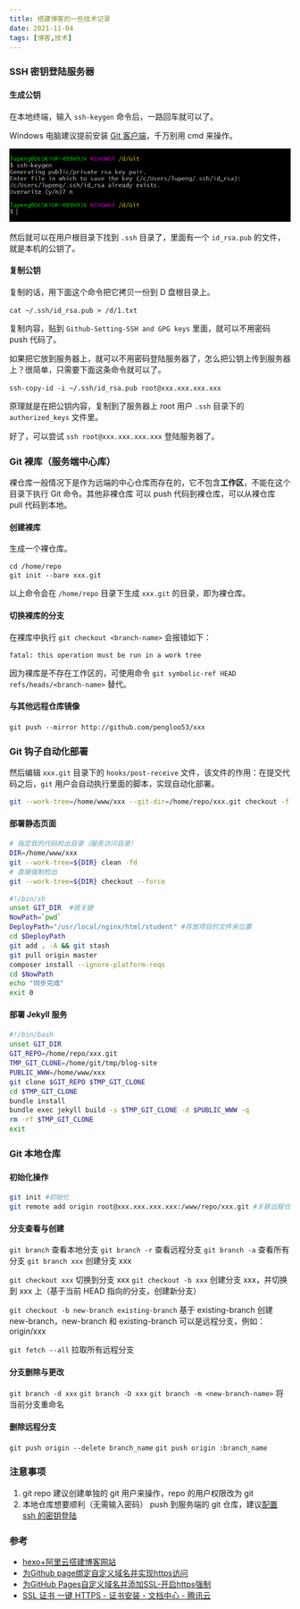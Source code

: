 ```yaml
---
title: 搭建博客的一些技术记录
date: 2021-11-04
tags: [博客,技术]
---
```


<!-- more -->

### SSH 密钥登陆服务器

#### 生成公钥

在本地终端，输入 `ssh-keygen` 命令后，一路回车就可以了。

Windows 电脑建议提前安装 [Git 客户端](https://gitforwindows.org/)，千万别用 cmd 来操作。

![](/image/2021-11-02-git-auto-deploy/image-20211102174256261.png)

然后就可以在用户根目录下找到 `.ssh` 目录了，里面有一个 `id_rsa.pub` 的文件，就是本机的公钥了。

#### 复制公钥

复制的话，用下面这个命令把它拷贝一份到 D 盘根目录上。

`cat ~/.ssh/id_rsa.pub > /d/1.txt`

复制内容，贴到 `Github-Setting-SSH and GPG keys` 里面，就可以不用密码 push 代码了。

如果把它放到服务器上，就可以不用密码登陆服务器了，怎么把公钥上传到服务器上？很简单，只需要下面这条命令就可以了。

`ssh-copy-id -i ~/.ssh/id_rsa.pub root@xxx.xxx.xxx.xxx`

原理就是在把公钥内容，复制到了服务器上 root 用户 `.ssh` 目录下的  `authorized_keys` 文件里。

好了，可以尝试 `ssh root@xxx.xxx.xxx.xxx` 登陆服务器了。

### Git 裸库（服务端中心库）

裸仓库一般情况下是作为远端的中心仓库而存在的，它不包含**工作区**，不能在这个目录下执行 Git 命令。其他非裸仓库 可以 push 代码到裸仓库，可以从裸仓库 pull 代码到本地。

#### 创建裸库
生成一个裸仓库。

```
cd /home/repo
git init --bare xxx.git
```

以上命令会在 `/home/repo` 目录下生成 `xxx.git` 的目录，即为裸仓库。

####  切换裸库的分支

在裸库中执行 `git checkout <branch-name>` 会报错如下：

```
fatal: this operation must be run in a work tree
```

因为裸库是不存在工作区的，可使用命令 `git symbolic-ref HEAD refs/heads/<branch-name>` 替代。

#### 与其他远程仓库镜像

`git push --mirror http://github.com/pengloo53/xxx`

### Git 钩子自动化部署

然后编辑 `xxx.git` 目录下的 `hooks/post-receive`  文件，该文件的作用：在提交代码之后，`git` 用户会自动执行里面的脚本，实现自动化部署。

```bash
git --work-tree=/home/www/xxx --git-dir=/home/repo/xxx.git checkout -f
```

#### 部署静态页面

```bash
# 指定我的代码检出目录（服务访问目录）
DIR=/home/www/xxx
git --work-tree=${DIR} clean -fd
# 直接强制检出
git --work-tree=${DIR} checkout --force
```

```bash
#!/bin/sh
unset GIT_DIR  #很关键
NowPath=`pwd`
DeployPath="/usr/local/nginx/html/student" #存放项目的文件夹位置
cd $DeployPath
git add . -A && git stash
git pull origin master
composer install --ignore-platform-reqs
cd $NowPath
echo "同步完成"
exit 0
```

#### 部署 Jekyll 服务

```bash
#!/bin/bash
unset GIT_DIR
GIT_REPO=/home/repo/xxx.git
TMP_GIT_CLONE=/home/git/tmp/blog-site
PUBLIC_WWW=/home/www/xxx
git clone $GIT_REPO $TMP_GIT_CLONE
cd $TMP_GIT_CLONE
bundle install
bundle exec jekyll build -s $TMP_GIT_CLONE -d $PUBLIC_WWW -q
rm -rf $TMP_GIT_CLONE
exit
```

### Git 本地仓库

#### 初始化操作

```bash
git init #初始化
git remote add origin root@xxx.xxx.xxx.xxx:/www/repo/xxx.git #关联远程仓库
```

#### 分支查看与创建

`git branch` 查看本地分支
`git branch -r` 查看远程分支
`git branch -a` 查看所有分支
`git branch xxx` 创建分支 xxx

`git checkout xxx` 切换到分支 xxx
`git checkout -b xxx` 创建分支 xxx，并切换到 xxx 上（基于当前 HEAD 指向的分支，创建新分支）

`git checkout -b new-branch existing-branch`  基于 existing-branch 创建 new-branch，new-branch 和 existing-branch 可以是远程分支，例如：origin/xxx

`git fetch --all` 拉取所有远程分支

#### 分支删除与更改

`git branch -d xxx`
`git branch -D xxx`
`git branch -m <new-branch-name>` 将当前分支重命名


#### 删除远程分支

`git push origin --delete branch_name` 
`git push origin :branch_name`



### 注意事项

1. git repo 建议创建单独的 git 用户来操作，repo 的用户权限改为 git
2. 本地仓库想要顺利（无需输入密码） push 到服务端的 git 仓库，建议[配置 ssh 的密钥登陆]()





### 参考

- [hexo+阿里云搭建博客网站](https://qianguyihao.com/post/2020-09-19-hexo-aliyun-blog/)
- [为Github page绑定自定义域名并实现https访问](https://blog.csdn.net/yucicheung/article/details/79560027)
- [为GitHub Pages自定义域名并添加SSL-开启https强制](https://javef.github.io/2018/04/%E4%B8%BAGitHub-Pages%E8%87%AA%E5%AE%9A%E4%B9%89%E5%9F%9F%E5%90%8D%E5%B9%B6%E6%B7%BB%E5%8A%A0SSL-%E5%BC%80%E5%90%AFHTTPS%E5%BC%BA%E5%88%B6/#:~:text=%E9%BB%98%E8%AE%A4%E6%83%85%E5%86%B5%E4%B8%8B%E4%BD%BF%E7%94%A8GitHub%20Pages%E7%9A%84%E7%BB%99%E5%AE%9A%E5%9F%9F%E5%90%8D%E5%88%99%E6%94%AF%E6%8C%81http%E5%92%8Chttps%E4%B8%A4%E7%A7%8D%E5%8D%8F%E8%AE%AE%EF%BC%8C%E4%BD%86%E6%98%AF%E5%A6%82%E6%9E%9C%E4%BD%BF%E7%94%A8%E8%87%AA%E5%AE%9A%E4%B9%89%E5%9F%9F%E5%90%8D%E7%9A%84%E8%AF%9D%EF%BC%8C%E5%88%99%E5%8F%AA%E8%83%BD%E9%80%9A%E8%BF%87%20http%3A%2F%2F%20%E8%AE%BF%E9%97%AE%EF%BC%8C%E4%B9%9F%E5%B0%B1%E6%98%AF%E8%AF%B4%E6%88%91%E4%BB%AC%E5%9C%A8%20Github%E4%B8%8A%E6%90%AD%E5%BB%BA%20Hexo,%E6%88%96Jekyll%20%E4%B8%BB%E9%A2%98%E5%8D%9A%E5%AE%A2%20%E5%90%8E%EF%BC%8C%E9%80%9A%E8%BF%87%20CNAME%20%E7%BB%91%E5%AE%9A%E4%B8%AA%E4%BA%BA%E5%9F%9F%E5%90%8D%E5%90%8E%EF%BC%8C%E6%88%91%E4%BB%AC%E5%8F%AA%E8%83%BD%E9%80%9A%E8%BF%87%20http%3A%2F%2F%20%E5%9F%9F%E5%90%8D%E6%9D%A5%E8%AE%BF%E9%97%AE%E3%80%82)
- [SSL 证书 一键 HTTPS - 证书安装 - 文档中心 - 腾讯云](https://cloud.tencent.com/document/product/400/58062)

